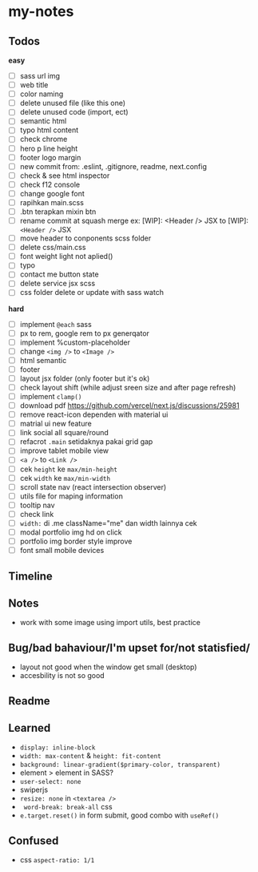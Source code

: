 # my-notes

## Todos
**easy**
- [ ] sass url img
- [ ] web title
- [ ] color naming
- [ ] delete unused file (like this one)
- [ ] delete unused code (import, ect)
- [ ] semantic html
- [ ] typo html content
- [ ] check chrome
- [ ] hero p line height
- [ ] footer logo margin
- [ ] new commit from: .eslint, .gitignore, readme, next.config
- [ ] check & see html inspector
- [ ] check f12 console
- [ ] change google font
- [ ] rapihkan main.scss
- [ ] .btn terapkan mixin btn
- [ ] rename commit at squash merge ex: [WIP]: \<Header /> JSX to [WIP]: `<Header />` JSX
- [ ] move header to conponents scss folder
- [ ] delete css/main.css
- [ ] font weight light not aplied()
- [ ] typo
- [ ] contact me button state
- [ ] delete service jsx scss
- [ ] css folder delete or update with sass watch

**hard**
- [ ] implement `@each` sass
- [ ] px to rem, google rem to px generqator
- [ ] implement %custom-placeholder
- [ ] change `<img />` to `<Image />`
- [ ] html semantic
- [ ] footer
- [ ] layout jsx folder (only footer but it's ok)
- [ ] check layout shift (while adjust sreen size and after page refresh)
- [ ] implement `clamp()`
- [ ] download pdf https://github.com/vercel/next.js/discussions/25981
- [ ] remove react-icon dependen with material ui
- [ ] matrial ui new feature
- [ ] link social all square/round
- [ ] refacrot `.main` setidaknya pakai grid gap
- [ ] improve tablet mobile view
- [ ] `<a />` to `<Link />`
- [ ] cek `height` ke `max/min-height`
- [ ] cek `width` ke `max/min-width`
- [ ] scroll state nav (react intersection observer)
- [ ] utils file for maping information
- [ ] tooltip nav
- [ ] check link
- [ ] `width:` di .me className="me" dan width lainnya cek
- [ ] modal portfolio img hd on click
- [ ] portfolio img border style improve
- [ ] font small mobile devices

## Timeline

## Notes
- work with some image using import utils, best practice

## Bug/bad bahaviour/I'm upset for/not statisfied/
- layout not good when the window get small (desktop)
- accesbility is not so good

## Readme

## Learned
- `display: inline-block`
- `width: max-content` & `height: fit-content`
- `background: linear-gradient($primary-color, transparent)`
- element > element in SASS?
- `user-select: none`
- swiperjs
-  `resize: none` in `<textarea />`
-  ` word-break: break-all` css
-  `e.target.reset()` in form submit, good combo with `useRef()`

## Confused
- css `aspect-ratio: 1/1`

